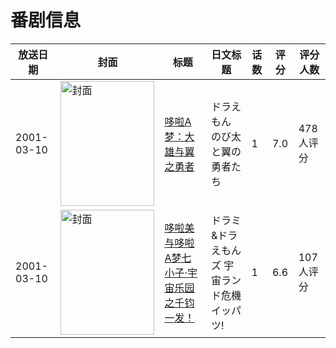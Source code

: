 # 番剧信息

|放送日期|封面|标题|日文标题|话数|评分|评分人数|
|---|---|---|---|---|---|---|
|2001-03-10|<img src="//lain.bgm.tv/pic/cover/c/68/ce/465_GZFiD.jpg" alt="封面" style="width:150px;height:200px;object-fit:cover;">|[哆啦A梦：大雄与翼之勇者](https://bangumi.tv/subject/465)|ドラえもん のび太と翼の勇者たち|1|7.0|478人评分|
|2001-03-10|<img src="//lain.bgm.tv/pic/cover/c/d2/66/89712_Y06hA.jpg" alt="封面" style="width:150px;height:200px;object-fit:cover;">|[哆啦美与哆啦A梦七小子·宇宙乐园之千钧一发！](https://bangumi.tv/subject/89712)|ドラミ&ドラえもんズ 宇宙ランド危機イッパツ!|1|6.6|107人评分|
